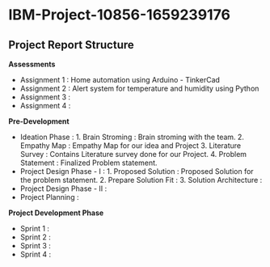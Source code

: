 # IBM-Project-10856-1659239176

## Project Report Structure

**Assessments**

* Assignment 1 : Home automation using Arduino - TinkerCad
* Assignment 2 : Alert system for temperature and humidity using Python
* Assignment 3 :
* Assignment 4 :
  

**Pre-Development**

* Ideation Phase :
        1. Brain Stroming : Brain stroming with the team.
        2. Empathy Map : Empathy Map for our idea and Project
        3. Literature Survey : Contains Literature survey done for our Project.
        4. Problem Statement : Finalized Problem statement.
* Project Design Phase - I :
        1. Proposed Solution : Proposed Solution for the problem statement.
        2. Prepare Solution Fit :
        3. Solution Architecture :
* Project Design Phase - II :
* Project Planning :
  

**Project Development Phase**
* Sprint 1 :
* Sprint 2 :
* Sprint 3 :
* Sprint 4 :
